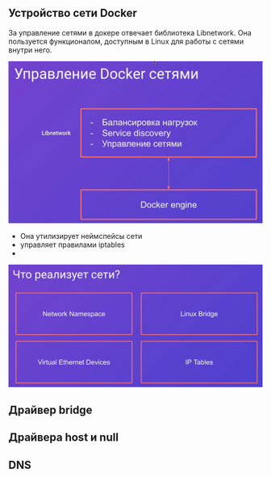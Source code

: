 

## Устройство сети Docker

За управление сетями в докере отвечает библиотека Libnetwork. Она пользуется функционалом, доступным в Linux для работы с сетями внутри него.

![](_png/Pasted%20image%2020240822083247.png)

- Она утилизирует неймспейсы сети
- управляет правилами iptables
- 

![](_png/Pasted%20image%2020240822083349.png)








## Драйвер bridge
















## Драйвера host и null
















## DNS






































